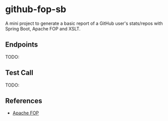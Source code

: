 # github-fop-sb

A mini project to generate a basic report of a GitHub user's stats/repos with Spring Boot, Apache FOP and XSLT.

## Endpoints

TODO:

## Test Call

TODO:

## References

- [Apache FOP](https://xmlgraphics.apache.org/fop/)
